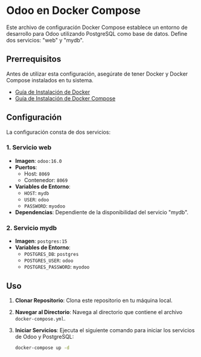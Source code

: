 # Odoo en Docker Compose

Este archivo de configuración Docker Compose establece un entorno de desarrollo para Odoo utilizando PostgreSQL como base de datos. Define dos servicios: "web" y "mydb".

## Prerrequisitos

Antes de utilizar esta configuración, asegúrate de tener Docker y Docker Compose instalados en tu sistema.

- [Guía de Instalación de Docker](https://docs.docker.com/get-docker/)
- [Guía de Instalación de Docker Compose](https://docs.docker.com/compose/install/)

## Configuración

La configuración consta de dos servicios:

### 1. Servicio web

- **Imagen**: `odoo:16.0`
- **Puertos**:
    - Host: `8069`
    - Contenedor: `8069`
- **Variables de Entorno**:
    - `HOST`: `mydb`
    - `USER`: `odoo`
    - `PASSWORD`: `myodoo`
- **Dependencias**: Dependiente de la disponibilidad del servicio "mydb".

### 2. Servicio mydb

- **Imagen**: `postgres:15`
- **Variables de Entorno**:
    - `POSTGRES_DB`: `postgres`
    - `POSTGRES_USER`: `odoo`
    - `POSTGRES_PASSWORD`: `myodoo`

## Uso

1. **Clonar Repositorio**: Clona este repositorio en tu máquina local.

2. **Navegar al Directorio**: Navega al directorio que contiene el archivo `docker-compose.yml`.

3. **Iniciar Servicios**: Ejecuta el siguiente comando para iniciar los servicios de Odoo y PostgreSQL:

   ```bash
   docker-compose up -d
